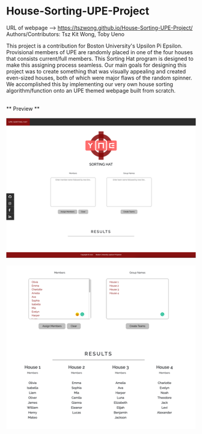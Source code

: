# House-Sorting-UPE-Project

URL of webpage --> https://tszwong.github.io/House-Sorting-UPE-Project/
<br>
Authors/Contributors: Tsz Kit Wong, Toby Ueno
<br>

This project is a contribution for Boston University's Upsilon Pi Epsilon. Provisional members of UPE are randomly placed in one of the four houses that consists current/full members. This Sorting Hat program is designed to make this assigning process seamless. Our main goals for designing this project was to create something that was visually appealing and created even-sized houses, both of which were major flaws of the random spinner. We accomplished this by implementing our very own house sorting algorithm/function onto an UPE themed webpage built from scratch.

<br>
** Preview **
<br><br>
<img src="assets/design.png" width="700">
<br><br>
<img src="assets/function.png" width="700">
